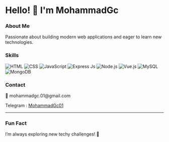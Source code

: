 # Hello! 👋 I'm MohammadGc

### About Me
Passionate about building modern web applications and eager to learn new technologies.

### Skills
![HTML](https://img.shields.io/badge/HTML5-E34F26?style=flat&logo=html5&logoColor=white)
![CSS](https://img.shields.io/badge/CSS3-1572B6?style=flat&logo=css3&logoColor=white)
![JavaScript](https://img.shields.io/badge/JavaScript-F7DF1E?style=flat&logo=javascript&logoColor=333)
![Express Js]([https://img.shields.io/badge/Express.Js-F7DF1E?style=flat&logo=javascript&logoColor=333](https://camo.githubusercontent.com/e01b1cfdcc52e26519db194c2a7b4b93eafe7a614a0dab69cfe967864a8f1119/68747470733a2f2f696d672e736869656c64732e696f2f62616467652f657870726573732e6a732d2532333430346435392e7376673f7374796c653d666f722d7468652d6261646765266c6f676f3d65787072657373266c6f676f436f6c6f723d253233363144414642))
![Node.js](https://img.shields.io/badge/Node.js-339933?style=flat&logo=node.js&logoColor=white)
![Vue.js](https://img.shields.io/badge/Vue.js-41b883?style=flat&logo=vue.js&logoColor=white)
![MySQL](https://img.shields.io/badge/MySQL-4479A1?style=flat&logo=mysql&logoColor=white)
![MongoDB](https://img.shields.io/badge/MongoDB-47A248?style=flat&logo=mongodb&logoColor=white)

### Contact
<p> 📧 mohammadgc.01@gmail.com </p>
Telegram :  <a href="https://t.me/MohammadGc01"> MohammadGc01 </a>

---

### Fun Fact
I’m always exploring new techy challenges! 🚀
